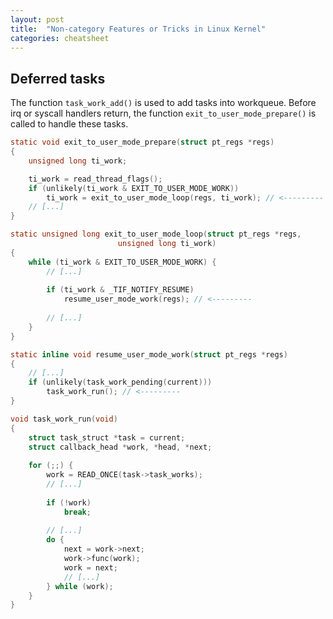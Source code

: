 ```yaml
---
layout: post
title:  "Non-category Features or Tricks in Linux Kernel"
categories: cheatsheet
---
```


## Deferred tasks

The function `task_work_add()` is used to add tasks into workqueue. Before irq or syscall handlers return, the function `exit_to_user_mode_prepare()` is called to handle these tasks.
``` c
static void exit_to_user_mode_prepare(struct pt_regs *regs)
{
    unsigned long ti_work;

    ti_work = read_thread_flags();
    if (unlikely(ti_work & EXIT_TO_USER_MODE_WORK))
        ti_work = exit_to_user_mode_loop(regs, ti_work); // <---------
    // [...]
}

static unsigned long exit_to_user_mode_loop(struct pt_regs *regs,
                        unsigned long ti_work)
{
    while (ti_work & EXIT_TO_USER_MODE_WORK) {
        // [...]
        
        if (ti_work & _TIF_NOTIFY_RESUME)
            resume_user_mode_work(regs); // <---------
        
        // [...]
    }
}

static inline void resume_user_mode_work(struct pt_regs *regs)
{
    // [...]
    if (unlikely(task_work_pending(current)))
        task_work_run(); // <---------
}

void task_work_run(void)
{
    struct task_struct *task = current;
    struct callback_head *work, *head, *next;
    
    for (;;) {
        work = READ_ONCE(task->task_works);
        // [...]
        
        if (!work)
            break;
        
        // [...]
        do {
            next = work->next;
            work->func(work);
            work = next;
            // [...]
        } while (work);
    }
}

```
